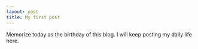 ```yaml
---
layout: post
title: My first post
---
```

Memorize today as the birthday of this blog. I will keep posting my daily life here.




